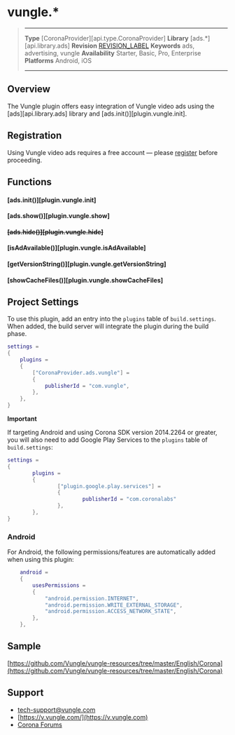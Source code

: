 # vungle.*

> --------------------- ------------------------------------------------------------------------------------------
> __Type__              [CoronaProvider][api.type.CoronaProvider]
> __Library__           [ads.*][api.library.ads]
> __Revision__          [REVISION_LABEL](REVISION_URL)
> __Keywords__          ads, advertising, vungle
> __Availability__		Starter, Basic, Pro, Enterprise
> __Platforms__			Android, iOS
> --------------------- ------------------------------------------------------------------------------------------


## Overview

The Vungle plugin offers easy integration of Vungle video ads using the [ads][api.library.ads] library and [ads.init()][plugin.vungle.init].


## Registration

Using Vungle video ads requires a free account &mdash; please [register](https://v.vungle.com/dashboard/signup) before proceeding.


## Functions

#### [ads.init()][plugin.vungle.init]

#### [ads.show()][plugin.vungle.show]

<s>

#### [ads.hide()][plugin.vungle.hide]

</s>

#### [isAdAvailable()][plugin.vungle.isAdAvailable]

#### [getVersionString()][plugin.vungle.getVersionString]

#### [showCacheFiles()][plugin.vungle.showCacheFiles]


## Project Settings

To use this plugin, add an entry into the `plugins` table of `build.settings`. When added, the build server will integrate the plugin during the build phase.

``````lua
settings =
{
	plugins =
	{
		["CoronaProvider.ads.vungle"] =
		{
			publisherId = "com.vungle",
		},
	},		
}
``````

**Important**

If targeting Android and using Corona SDK version 2014.2264 or greater, you will also need to add Google Play Services to the `plugins` table of `build.settings`:

``````lua
settings =
{
        plugins =
        {
                ["plugin.google.play.services"] =
                {
                        publisherId = "com.coronalabs"
                },
        },
}
``````

### Android

For Android, the following permissions/features are automatically added when using this plugin:

``````lua
	android =
	{
		usesPermissions =
		{
			"android.permission.INTERNET",
			"android.permission.WRITE_EXTERNAL_STORAGE",
			"android.permission.ACCESS_NETWORK_STATE",
		},
	},
``````

## Sample

[https://github.com/Vungle/vungle-resources/tree/master/English/Corona](https://github.com/Vungle/vungle-resources/tree/master/English/Corona)

## Support

* [tech-support@vungle.com](mailto://tech-support@vungle.com)
* [https://v.vungle.com/](https://v.vungle.com)
* [Corona Forums](http://forums.coronalabs.com/forum/612-vungle/)
